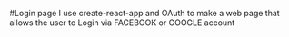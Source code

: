 #Login page
I use create-react-app and OAuth to make a web page that allows the user to Login via FACEBOOK or GOOGLE account
